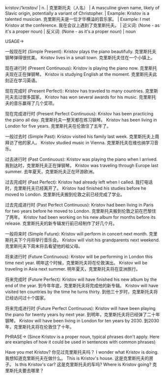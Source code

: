kristov:/ˈkrɪstɒv/ | n. | 克里斯托夫（人名） | A masculine given name, likely of Slavic origin, potentially a variant of Christopher. | Example: Kristov is a talented musician.  克里斯托夫是一位才华横溢的音乐家。 | Example: I met Kristov at the conference. 我在会议上遇到了克里斯托夫。 | 近义词: (None - as it's a proper noun) | 反义词: (None - as it's a proper noun) | noun


USAGE->

一般现在时 (Simple Present):
Kristov plays the piano beautifully.  克里斯托夫钢琴弹得很优美。
Kristov lives in a small town.  克里斯托夫住在一个小镇上。

现在进行时 (Present Continuous):
Kristov is playing the piano now.  克里斯托夫现在正在弹钢琴。
Kristov is studying English at the moment. 克里斯托夫此刻正在学习英语。

现在完成时 (Present Perfect):
Kristov has traveled to many countries.  克里斯托夫去过很多国家。
Kristov has won several awards for his music.  克里斯托夫的音乐赢得了几个奖项。

现在完成进行时 (Present Perfect Continuous):
Kristov has been practicing the piano all day.  克里斯托夫一整天都在练习钢琴。
Kristov has been living in London for five years.  克里斯托夫在伦敦住了五年了。

一般过去时 (Simple Past):
Kristov visited his family last week.  克里斯托夫上周拜访了他的家人。
Kristov studied music in Vienna. 克里斯托夫在维也纳学习音乐。


过去进行时 (Past Continuous):
Kristov was playing the piano when I arrived. 我到达时，克里斯托夫正在弹钢琴。
Kristov was traveling through Europe last summer. 去年夏天，克里斯托夫正在环游欧洲。

过去完成时 (Past Perfect):
Kristov had already left when I called. 我打电话时，克里斯托夫已经离开了。
Kristov had finished his studies before he moved to London.  克里斯托夫搬到伦敦之前已经完成了学业。

过去完成进行时 (Past Perfect Continuous):
Kristov had been living in Paris for two years before he moved to London.  克里斯托夫搬到伦敦之前在巴黎住了两年。
Kristov had been working on his new album for months before its release.  克里斯托夫的新专辑发行前已经制作了好几个月。

一般将来时 (Simple Future):
Kristov will perform in concert next month.  克里斯托夫下个月将举行音乐会。
Kristov will visit his grandparents next weekend. 克里斯托夫下周末将去看望他的祖父母。

将来进行时 (Future Continuous):
Kristov will be performing in London this time next year. 明年这个时候，克里斯托夫将在伦敦演出。
Kristov will be traveling in Asia next summer. 明年夏天，克里斯托夫将在亚洲旅行。

将来完成时 (Future Perfect):
Kristov will have finished his new album by the end of the year. 到今年年底，克里斯托夫将完成他的新专辑。
Kristov will have visited ten countries by the time he turns thirty.  到他三十岁时，克里斯托夫将已经访问过十个国家。

将来完成进行时 (Future Perfect Continuous):
Kristov will have been playing the piano for twenty years by next year. 到明年，克里斯托夫将已经弹了二十年钢琴。
Kristov will have been living in London for ten years by 2030.  到2030年，克里斯托夫将在伦敦住了十年。

PHRASE->
(Since Kristov is a proper noun, typical phrases don't apply.  Here are examples of how it could be used in sentences with common phrases)

Have you met Kristov? 你见过克里斯托夫吗？
I wonder what Kristov is doing.  我想知道克里斯托夫在做什么。
This is Kristov's house. 这是克里斯托夫的房子。
Is this Kristov's car? 这是克里斯托夫的车吗?
Where is Kristov going? 克里斯托夫要去哪里？

